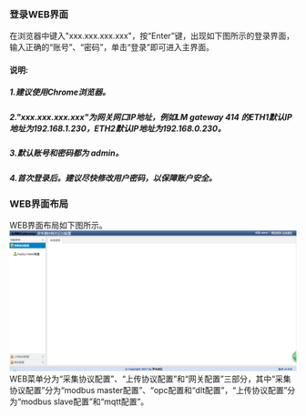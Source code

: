 ### 登录WEB界面

在浏览器中键入"xxx.xxx.xxx.xxx"，按“Enter”键，出现如下图所示的登录界面，输入正确的“账号”、“密码”，单击“登录”即可进入主界面。



#### 说明:

##### 1.建议使用Chrome浏览器。

##### 2."xxx.xxx.xxx.xxx"为网关网口IP地址，例如LM gateway 414 的ETH1默认IP地址为192.168.1.230，ETH2默认IP地址为192.168.0.230。

##### 3.默认账号和密码都为 admin。

##### 4.首次登录后。建议尽快修改用户密码，以保障账户安全。

### WEB界面布局

WEB界面布局如下图所示。![](/assets/D7MQ`]XB1I%2R3RSY2@941H.png)WEB菜单分为“采集协议配置”、“上传协议配置”和“网关配置”三部分，其中“采集协议配置”分为“modbus master配置”、“opc配置和“dlt配置”，“上传协议配置”分为“modbus slave配置”和“mqtt配置”。

